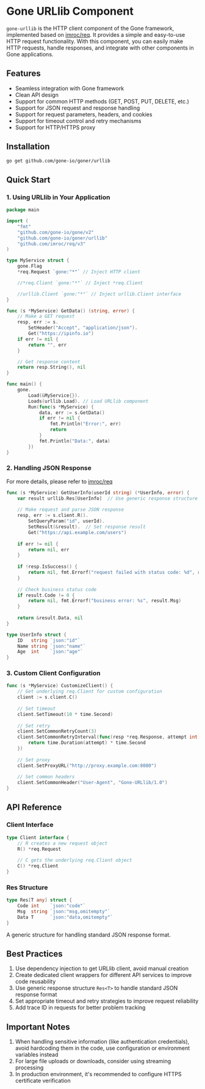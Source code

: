 # Gone URLlib Component

`gone-urllib` is the HTTP client component of the Gone framework, implemented based on [imroc/req](https://github.com/imroc/req). It provides a simple and easy-to-use HTTP request functionality. With this component, you can easily make HTTP requests, handle responses, and integrate with other components in Gone applications.

## Features

- Seamless integration with Gone framework
- Clean API design
- Support for common HTTP methods (GET, POST, PUT, DELETE, etc.)
- Support for JSON request and response handling
- Support for request parameters, headers, and cookies
- Support for timeout control and retry mechanisms
- Support for HTTP/HTTPS proxy

## Installation

```bash
go get github.com/gone-io/goner/urllib
```

## Quick Start

### 1. Using URLlib in Your Application

```go
package main

import (
	"fmt"
	"github.com/gone-io/gone/v2"
	"github.com/gone-io/goner/urllib"
	"github.com/imroc/req/v3"
)

type MyService struct {
	gone.Flag
	*req.Request `gone:"*"` // Inject HTTP client

	//*req.Client `gone:"*"` // Inject *req.Client

	//urllib.Client `gone:"*"` // Inject urllib.Client interface
}

func (s *MyService) GetData() (string, error) {
	// Make a GET request
	resp, err := s.
		SetHeader("Accept", "application/json").
		Get("https://ipinfo.io")
	if err != nil {
		return "", err
	}

	// Get response content
	return resp.String(), nil
}

func main() {
	gone.
		Load(&MyService{}).
		Loads(urllib.Load). // Load URLlib component
		Run(func(s *MyService) {
			data, err := s.GetData()
			if err != nil {
				fmt.Println("Error:", err)
				return
			}
			fmt.Println("Data:", data)
		})
}
```

### 2. Handling JSON Response

For more details, please refer to [imroc/req](https://github.com/imroc/req)

```go
func (s *MyService) GetUserInfo(userId string) (*UserInfo, error) {
    var result urllib.Res[UserInfo]  // Use generic response structure
    
    // Make request and parse JSON response
    resp, err := s.client.R().
        SetQueryParam("id", userId).
        SetResult(&result).  // Set response result
        Get("https://api.example.com/users")
    
    if err != nil {
        return nil, err
    }
    
    if !resp.IsSuccess() {
        return nil, fmt.Errorf("request failed with status code: %d", resp.StatusCode)
    }
    
    // Check business status code
    if result.Code != 0 {
        return nil, fmt.Errorf("business error: %s", result.Msg)
    }
    
    return &result.Data, nil
}

type UserInfo struct {
    ID   string `json:"id"`
    Name string `json:"name"`
    Age  int    `json:"age"`
}
```

### 3. Custom Client Configuration

```go
func (s *MyService) CustomizeClient() {
    // Get underlying req.Client for custom configuration
    client := s.client.C()
    
    // Set timeout
    client.SetTimeout(10 * time.Second)
    
    // Set retry
    client.SetCommonRetryCount(3)
    client.SetCommonRetryInterval(func(resp *req.Response, attempt int) time.Duration {
        return time.Duration(attempt) * time.Second
    })
    
    // Set proxy
    client.SetProxyURL("http://proxy.example.com:8080")
    
    // Set common headers
    client.SetCommonHeader("User-Agent", "Gone-URLlib/1.0")
}
```

## API Reference

### Client Interface

```go
type Client interface {
    // R creates a new request object
    R() *req.Request
    
    // C gets the underlying req.Client object
    C() *req.Client
}
```

### Res Structure

```go
type Res[T any] struct {
    Code int    `json:"code"`
    Msg  string `json:"msg,omitempty"`
    Data T      `json:"data,omitempty"`
}
```

A generic structure for handling standard JSON response format.

## Best Practices

1. Use dependency injection to get URLlib client, avoid manual creation
2. Create dedicated client wrappers for different API services to improve code reusability
3. Use generic response structure `Res<T>` to handle standard JSON response format
4. Set appropriate timeout and retry strategies to improve request reliability
5. Add trace ID in requests for better problem tracking

## Important Notes

1. When handling sensitive information (like authentication credentials), avoid hardcoding them in the code, use configuration or environment variables instead
2. For large file uploads or downloads, consider using streaming processing
3. In production environment, it's recommended to configure HTTPS certificate verification